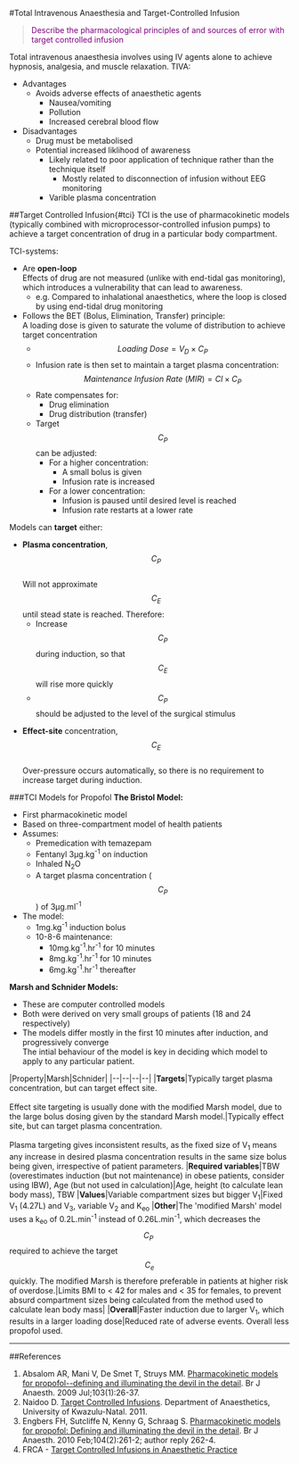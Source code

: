#Total Intravenous Anaesthesia and Target-Controlled Infusion
> <p style="color:purple";>Describe the pharmacological principles of and sources of error with target controlled infusion</p>

Total intravenous anaesthesia involves using IV agents alone to achieve hypnosis, analgesia, and muscle relaxation. TIVA:
* Advantages
    * Avoids adverse effects of anaesthetic agents
        * Nausea/vomiting
        * Pollution
        * Increased cerebral blood flow
* Disadvantages
    * Drug must be metabolised
    * Potential increased liklihood of awareness
        * Likely related to poor application of technique rather than the technique itself
            * Mostly related to disconnection of infusion without EEG monitoring
        * Varible plasma concentration


##Target Controlled Infusion{#tci}
TCI is the use of pharmacokinetic models (typically combined with microprocessor-controlled infusion pumps) to achieve a target concentration of drug in a particular body compartment.

TCI-systems:
* Are **open-loop**  
Effects of drug are not measured (unlike with end-tidal gas monitoring), which introduces a vulnerability that can lead to awareness.  
    * e.g. Compared to inhalational anaesthetics, where the loop is closed by using end-tidal drug monitoring
* Follows the BET (Bolus, Elimination, Transfer) principle:  
A loading dose is given to saturate the volume of distribution to achieve target concentration
    * $$Loading \ Dose = V_D \times C_P$$
    * Infusion rate is then set to maintain a target plasma concentration:  
    $$Maintenance \ Infusion \ Rate \ (MIR) = Cl \times C_P$$
    * Rate compensates for:
        * Drug elimination
        * Drug distribution (transfer)
    * Target $$C_P$$ can be adjusted:
        * For a higher concentration:
            * A small bolus is given
            * Infusion rate is increased
        * For a lower concentration:
            * Infusion is paused until desired level is reached
            * Infusion rate restarts at a lower rate

Models can **target** either:
* **Plasma concentration**, $$C_P$$  
Will not approximate $$C_E$$ until stead state is reached. Therefore:
    * Increase $$C_P$$ during induction, so that $$C_E$$ will rise more quickly
    * $$C_P$$ should be adjusted to the level of the surgical stimulus
        
<object data="resources\plasma-site-targeting.svg" type="image/svg+xml"></object>
        
* **Effect-site** concentration, $$C_E$$  
Over-pressure occurs automatically, so there is no requirement to increase target during induction.

<object data="resources\effect-site-targeting.svg" type="image/svg+xml"></object>


###TCI Models for Propofol
**The Bristol Model:**
* First pharmacokinetic model
* Based on three-compartment model of health patients
* Assumes:
    * Premedication with temazepam
    * Fentanyl 3μg.kg<sup>-1</sup> on induction
    * Inhaled N<sub>2</sub>O
    * A target plasma concentration ($$C_P$$) of 3μg.ml<sup>-1</sup>
* The model:
    * 1mg.kg<sup>-1</sup> induction bolus
    * 10-8-6 maintenance:
        * 10mg.kg<sup>-1</sup>.hr<sup>-1</sup> for 10 minutes
        * 8mg.kg<sup>-1</sup>.hr<sup>-1</sup> for 10 minutes
        * 6mg.kg<sup>-1</sup>.hr<sup>-1</sup> thereafter

**Marsh and Schnider Models:**
* These are computer controlled models
* Both were derived on very small groups of patients (18 and 24 respectively)
* The models differ mostly in the first 10 minutes after induction, and progressively converge  
The intial behaviour of the model is key in deciding which model to apply to any particular patient.

|Property|Marsh|Schnider|
|--|--|--|--|
|**Targets**|Typically target plasma concentration, but can target effect site. <br><br>Effect site targeting is usually done with the modified Marsh model, due to the large bolus dosing given by the standard Marsh model.|Typically effect site, but can target plasma concentration. <br><br>Plasma targeting gives inconsistent results, as the fixed size of V<sub>1</sub> means any increase in desired plasma concentration results in the same size bolus being given, irrespective of patient parameters.
|**Required variables**|TBW (overestimates induction (but not maintenance) in obese patients, consider using IBW), Age (but not used in calculation)|Age, height (to calculate lean body mass), TBW 
|**Values**|Variable compartment sizes but bigger V<sub>1</sub>|Fixed V<sub>1</sub> (4.27L) and V<sub>3</sub>, variable V<sub>2</sub> and K<sub>eo</sub>
|**Other**|The 'modified Marsh' model uses a k<sub>eo</sub> of 0.2L.min<sup>-1</sup> instead of 0.26L.min<sup>-1</sup>, which decreases the $$C_P \ $$ required to achieve the target $$C_e$$ quickly. The modified Marsh is therefore preferable in patients at higher risk of overdose.|Limits BMI to < 42 for males and < 35 for females, to prevent absurd compartment sizes being calculated from the method used to calculate lean body mass|
|**Overall**|Faster induction due to larger V<sub>1</sub>, which results in a larger loading dose|Reduced rate of adverse events. Overall less propofol used.
        

---

##References
1. Absalom AR, Mani V, De Smet T, Struys MM. [Pharmacokinetic models for propofol--defining and illuminating the devil in the detail](https://academic.oup.com/bja/article/103/1/26/462196/Pharmacokinetic-models-for-propofol-defining-and#6943950). Br J Anaesth. 2009 Jul;103(1):26-37.
2. Naidoo D. [Target Controlled Infusions](http://anaesthetics.ukzn.ac.za/Libraries/Documents2011/D_Naidoo_Target_Controlled_Infusion.sflb.ashx). Department of Anaesthetics, University of Kwazulu-Natal. 2011.
3. Engbers FH, Sutcliffe N, Kenny G, Schraag S. [Pharmacokinetic models for propofol: Defining and illuminating the devil in the detail](https://academic.oup.com/bja/article-pdf/104/2/261/614636/aep385.pdf). Br J Anaesth. 2010 Feb;104(2):261-2; author reply 262-4. 
2. FRCA - [Target Controlled Infusions in Anaesthetic Practice](http://www.frca.co.uk/article.aspx?articleid=101001)
